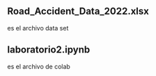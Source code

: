  ## Road_Accident_Data_2022.xlsx  
 es el archivo data set

 ## laboratorio2.ipynb
  es el archivo de colab
